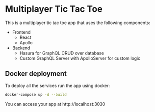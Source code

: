 # Multiplayer Tic Tac Toe

This is a multiplayer tic tac toe app that uses the following components:

- Frontend
  - React
  - Apollo
- Backend
  - Hasura for GraphQL CRUD over database
  - Custom GraphQL Server with ApolloServer for custom logic

## Docker deployment

To deploy all the services run the app using docker:

```sh
docker-compose up -d --build
```

You can access your app at http://localhost:3030
